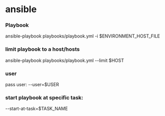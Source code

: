 # ansible

### Playbook
ansible-playbook playbooks/playbook.yml -i $ENVIRONMENT_HOST_FILE

### limit playbook to a host/hosts
ansible-playbook playbooks/playbook.yml --limit $HOST

### user
pass user: --user=$USER

### start playbook at specific task:
--start-at-task=$TASK_NAME
